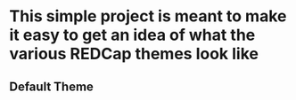 # This simple project is meant to make it easy to get an idea of what the various REDCap themes look like

## Default Theme

